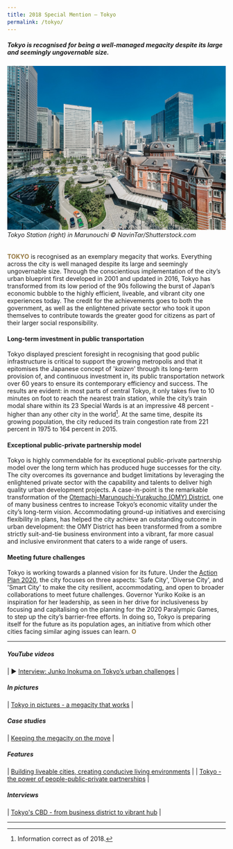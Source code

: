 ```yaml
---
title: 2018 Special Mention — Tokyo
permalink: /tokyo/
---
```


##### Tokyo is recognised for being a well-managed megacity despite its large and seemingly ungovernable size.

###### ![Tokyo Station in Marunouchi](/images/special-mentions/tokyo.jpg)*Tokyo Station (right) in Marunouchi © NavinTar/Shutterstock.com*

<b><font color="#967942">TOKYO</font></b> is recognised as an exemplary megacity that works. Everything across the city is well managed despite its large and seemingly ungovernable size. Through the conscientious implementation of the city’s urban blueprint first developed in 2001 and updated in 2016, Tokyo has transformed from its low period of the 90s following the burst of Japan’s economic bubble to the highly efficient, liveable, and vibrant city one experiences today. The credit for the achievements goes to both the government, as well as the enlightened private sector who took it upon themselves to contribute towards the greater good for citizens as part of their larger social responsibility. 

#### **Long-term investment in public transportation**

Tokyo displayed prescient foresight in recognising that good public infrastructure is critical to support the growing metropolis and that it epitomises the Japanese concept of '*kaizen*' through its long-term provision of, and continuous investment in, its public transportation network over 60 years to ensure its contemporary efficiency and success. The results are evident: in most parts of central Tokyo, it only takes five to 10 minutes on foot to reach the nearest train station, while the city’s train modal share within its 23 Special Wards is at an impressive 48 percent - higher than any other city in the world[^1]. At the same time, despite its growing population, the city reduced its train congestion rate from 221 percent in 1975 to 164 percent in 2015. 

#### **Exceptional public-private partnership model**

Tokyo is highly commendable for its exceptional public-private partnership model over the long term which has produced huge successes for the city. The city overcomes its governance and budget limitations by leveraging the enlightened private sector with the capability and talents to deliver high quality urban development projects. A case-in-point is the remarkable transformation of the [Otemachi-Marunouchi-Yurakucho (OMY) District](https://www.tokyo-omy-council.jp/en/about/), one of many business centres to increase Tokyo’s economic vitality under the city’s long-term vision. Accommodating ground-up initiatives and exercising flexibility in plans, has helped the city achieve an outstanding outcome in urban development: the OMY District has been transformed from a sombre strictly suit-and-tie business environment into a vibrant, far more casual and inclusive environment that caters to a wide range of users. 

#### **Meeting future challenges**

Tokyo is working towards a planned vision for its future. Under the [Action Plan 2020](https://www.seisakukikaku.metro.tokyo.lg.jp/en/basic-plan/actionplan-for-2020/), the city focuses on three aspects: 'Safe City', 'Diverse City', and 'Smart City' to make the city resilient, accommodating, and open to broader collaborations to meet future challenges. Governor Yuriko Koike is an inspiration for her leadership, as seen in her drive for inclusiveness by focusing and capitalising on the planning for the 2020 Paralympic Games, to step up the city’s barrier-free efforts. In doing so, Tokyo is preparing itself for the future as its population ages, an initiative from which other cities facing similar aging issues can learn. **<font color="#967942">O</font>** 

---

##### **YouTube videos** 

| ▶️ [Interview: Junko Inokuma on Tokyo’s urban challenges](https://youtu.be/diI14SnXujM) |

##### **In pictures** 

| [Tokyo in pictures - a megacity that works](/resources/in-pictures/tokyo/) |

##### **Case studies** 

| [Keeping the megacity on the move](/resources/case-studies/tokyo-rail-network/) |

##### **Features** 

| [Building liveable cities, creating conducive living environments](/resources/features/building-liveable-cities/) |
| [Tokyo - the power of people-public-private partnerships](/resources/features/people-public-private-partnerships/) |

##### **Interviews** 

| [Tokyo's CBD - from business district to vibrant hub](/resources/interviews/business-district-vibrant-hub/) |

---

[^1]: Information correct as of 2018. 
